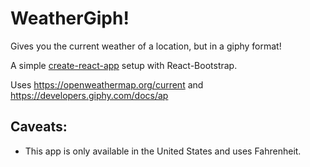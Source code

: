 # WeatherGiph!

Gives you the current weather of a location, but in a giphy format!

A simple [create-react-app](CRA-README.md) setup with React-Bootstrap.

Uses https://openweathermap.org/current and https://developers.giphy.com/docs/ap

## Caveats:

- This app is only available in the United States and uses Fahrenheit.
